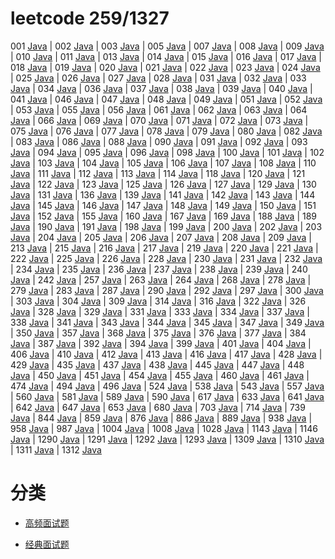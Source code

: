 # leetcode 259/1327

 001 [Java](src/lc001.java)
| 002 [Java](src/lc002.java)
| 003 [Java](src/lc003.java)
| 005 [Java](src/lc005.java)
| 007 [Java](src/lc007.java)
| 008 [Java](src/lc008.java)
| 009 [Java](src/lc009.java)
| 010 [Java](src/lc010.java)
| 011 [Java](src/lc011.java)
| 013 [Java](src/lc013.java)
| 014 [Java](src/lc014.java)
| 015 [Java](src/lc015.java)
| 016 [Java](src/lc016.java)
| 017 [Java](src/lc017.java)
| 018 [Java](src/lc018.java)
| 019 [Java](src/lc019.java)
| 020 [Java](src/lc020.java)
| 021 [Java](src/lc021.java)
| 022 [Java](src/lc022.java)
| 023 [Java](src/lc023.java)
| 024 [Java](src/lc024.java)
| 025 [Java](src/lc025.java)
| 026 [Java](src/lc026.java)
| 027 [Java](src/lc027.java)
| 028 [Java](src/lc028.java)
| 031 [Java](src/lc031.java)
| 032 [Java](src/lc032.java)
| 033 [Java](src/lc033.java)
| 034 [Java](src/lc034.java)
| 036 [Java](src/lc036.java)
| 037 [Java](src/lc037.java)
| 038 [Java](src/lc038.java)
| 039 [Java](src/lc039.java)
| 040 [Java](src/lc040.java)
| 041 [Java](src/lc041.java)
| 046 [Java](src/lc046.java)
| 047 [Java](src/lc047.java)
| 048 [Java](src/lc048.java)
| 049 [Java](src/lc049.java)
| 051 [Java](src/lc051.java)
| 052 [Java](src/lc052.java)
| 053 [Java](src/lc053.java)
| 055 [Java](src/lc055.java)
| 056 [Java](src/lc053.java)
| 061 [Java](src/lc061.java)
| 062 [Java](src/lc062.java)
| 063 [Java](src/lc063.java)
| 064 [Java](src/lc064.java)
| 066 [Java](src/lc066.java)
| 069 [Java](src/lc069.java)
| 070 [Java](src/lc070.java)
| 071 [Java](src/lc071.java)
| 072 [Java](src/lc072.java)
| 073 [Java](src/lc073.java)
| 075 [Java](src/lc075.java)
| 076 [Java](src/lc076.java)
| 077 [Java](src/lc077.java)
| 078 [Java](src/lc078.java)
| 079 [Java](src/lc079.java)
| 080 [Java](src/lc080.java)
| 082 [Java](src/lc082.java)
| 083 [Java](src/lc083.java)
| 086 [Java](src/lc086.java)
| 088 [Java](src/lc088.java)
| 090 [Java](src/lc090.java)
| 091 [Java](src/lc091.java)
| 092 [Java](src/lc092.java)
| 093 [Java](src/lc093.java)
| 094 [Java](src/lc094.java)
| 095 [Java](src/lc095.java)
| 096 [Java](src/lc096.java)
| 098 [Java](src/lc098.java)
| 100 [Java](src/lc100.java)
| 101 [Java](src/lc101.java)
| 102 [Java](src/lc102.java)
| 103 [Java](src/lc103.java)
| 104 [Java](src/lc104.java)
| 105 [Java](src/lc105.java)
| 106 [Java](src/lc106.java)
| 107 [Java](src/lc107.java)
| 108 [Java](src/lc108.java)
| 110 [Java](src/lc110.java)
| 111 [Java](src/lc111.java)
| 112 [Java](src/lc112.java)
| 113 [Java](src/lc113.java)
| 114 [Java](src/lc114.java)
| 118 [Java](src/lc118.java)
| 120 [Java](src/lc120.java)
| 121 [Java](src/lc121.java)
| 122 [Java](src/lc122.java)
| 123 [Java](src/lc123.java)
| 125 [Java](src/lc125.java)
| 126 [Java](src/lc126.java)
| 127 [Java](src/lc127.java)
| 129 [Java](src/lc129.java)
| 130 [Java](src/lc130.java)
| 131 [Java](src/lc131.java)
| 136 [Java](src/lc136.java)
| 139 [Java](src/lc139.java)
| 141 [Java](src/lc141.java)
| 142 [Java](src/lc142.java)
| 143 [Java](src/lc143.java)
| 144 [Java](src/lc144.java)
| 145 [Java](src/lc145.java)
| 146 [Java](src/lc146.java)
| 147 [Java](src/lc147.java)
| 148 [Java](src/lc148.java)
| 149 [Java](src/lc149.java)
| 150 [Java](src/lc150.java)
| 151 [Java](src/lc151.java)
| 152 [Java](src/lc152.java)
| 155 [Java](src/lc155.java)
| 160 [Java](src/lc160.java)
| 167 [Java](src/lc167.java)
| 169 [Java](src/lc169.java)
| 188 [Java](src/lc188.java)
| 189 [Java](src/lc189.java)
| 190 [Java](src/lc190.java)
| 191 [Java](src/lc191.java)
| 198 [Java](src/lc198.java)
| 199 [Java](src/lc199.java)
| 200 [Java](src/lc200.java)
| 202 [Java](src/lc202.java)
| 203 [Java](src/lc203.java)
| 204 [Java](src/lc204.java)
| 205 [Java](src/lc205.java)
| 206 [Java](src/lc206.java)
| 207 [Java](src/lc207.java)
| 208 [Java](src/lc208.java)
| 209 [Java](src/lc209.java)
| 213 [Java](src/lc213.java)
| 215 [Java](src/lc215.java)
| 216 [Java](src/lc216.java)
| 217 [Java](src/lc217.java)
| 219 [Java](src/lc219.java)
| 220 [Java](src/lc220.java)
| 221 [Java](src/lc221.java)
| 222 [Java](src/lc222.java)
| 225 [Java](src/lc225.java)
| 226 [Java](src/lc226.java)
| 228 [Java](src/lc228.java)
| 230 [Java](src/lc230.java)
| 231 [Java](src/lc231.java)
| 232 [Java](src/lc232.java)
| 234 [Java](src/lc234.java)
| 235 [Java](src/lc235.java)
| 236 [Java](src/lc236.java)
| 237 [Java](src/lc237.java)
| 238 [Java](src/lc238.java)
| 239 [Java](src/lc239.java)
| 240 [Java](src/lc240.java)
| 242 [Java](src/lc242.java)
| 257 [Java](src/lc257.java)
| 263 [Java](src/lc263.java)
| 264 [Java](src/lc264.java)
| 268 [Java](src/lc268.java)
| 278 [Java](src/lc278.java)
| 279 [Java](src/lc279.java)
| 283 [Java](src/lc283.java)
| 287 [Java](src/lc287.java)
| 290 [Java](src/lc290.java)
| 292 [Java](src/lc292.java)
| 297 [Java](src/lc297.java)
| 300 [Java](src/lc300.java)
| 303 [Java](src/lc303.java)
| 304 [Java](src/lc304.java)
| 309 [Java](src/lc309.java)
| 314 [Java](src/lc314.java)
| 316 [Java](src/lc316.java)
| 322 [Java](src/lc322.java)
| 326 [Java](src/lc326.java)
| 328 [Java](src/lc328.java)
| 329 [Java](src/lc329.java)
| 331 [Java](src/lc331.java)
| 333 [Java](src/lc333.java)
| 334 [Java](src/lc334.java)
| 337 [Java](src/lc337.java)
| 338 [Java](src/lc338.java)
| 341 [Java](src/lc341.java)
| 343 [Java](src/lc343.java)
| 344 [Java](src/lc344.java)
| 345 [Java](src/lc345.java)
| 347 [Java](src/lc347.java)
| 349 [Java](src/lc349.java)
| 350 [Java](src/lc350.java)
| 357 [Java](src/lc357.java)
| 368 [Java](src/lc368.java)
| 375 [Java](src/lc375.java)
| 376 [Java](src/lc376.java)
| 377 [Java](src/lc377.java)
| 384 [Java](src/lc384.java)
| 387 [Java](src/lc387.java)
| 392 [Java](src/lc392.java)
| 394 [Java](src/lc394.java)
| 399 [Java](src/lc399.java)
| 401 [Java](src/lc401.java)
| 404 [Java](src/lc404.java)
| 406 [Java](src/lc406.java)
| 410 [Java](src/lc410.java)
| 412 [Java](src/lc412.java)
| 413 [Java](src/lc413.java)
| 416 [Java](src/lc416.java)
| 417 [Java](src/lc417.java)
| 428 [Java](src/lc428.java)
| 429 [Java](src/lc429.java)
| 435 [Java](src/lc435.java)
| 437 [Java](src/lc437.java)
| 438 [Java](src/lc438.java)
| 445 [Java](src/lc445.java)
| 447 [Java](src/lc447.java)
| 448 [Java](src/lc448.java)
| 450 [Java](src/lc450.java)
| 451 [Java](src/lc451.java)
| 454 [Java](src/lc454.java)
| 455 [Java](src/lc455.java)
| 460 [Java](src/lc460.java)
| 461 [Java](src/lc461.java)
| 474 [Java](src/lc474.java)
| 494 [Java](src/lc494.java)
| 496 [Java](src/lc496.java)
| 524 [Java](src/lc524.java)
| 538 [Java](src/lc538.java)
| 543 [Java](src/lc543.java)
| 557 [Java](src/lc557.java)
| 560 [Java](src/lc560.java)
| 581 [Java](src/lc581.java)
| 589 [Java](src/lc589.java)
| 590 [Java](src/lc590.java)
| 617 [Java](src/lc617.java)
| 633 [Java](src/lc633.java)
| 641 [Java](src/lc641.java)
| 642 [Java](src/lc642.java)
| 647 [Java](src/lc647.java)
| 653 [Java](src/lc653.java)
| 680 [Java](src/lc680.java)
| 703 [Java](src/lc703.java)
| 714 [Java](src/lc714.java)
| 739 [Java](src/lc739.java)
| 844 [Java](src/lc844.java)
| 859 [Java](src/lc859.java)
| 876 [Java](src/lc876.java)
| 886 [Java](src/lc886.java)
| 889 [Java](src/lc889.java)
| 938 [Java](src/lc938.java)
| 958 [Java](src/lc958.java)
| 987 [Java](src/lc987.java)
| 1004 [Java](src/lc1004.java)
| 1008 [Java](src/lc1008.java)
| 1028 [Java](src/lc1028.java)
| 1143 [Java](src/lc1143.java)
| 1146 [Java](src/lc1146.java)
| 1290 [Java](src/lc1290.java)
| 1291 [Java](src/lc1291.java)
| 1292 [Java](src/lc1292.java)
| 1293 [Java](src/lc1293.java)
| 1309 [Java](src/lc1309.java)
| 1310 [Java](src/lc1310.java)
| 1311 [Java](src/lc1311.java)
| 1312 [Java](src/lc1312.java)

# 分类

- [高频面试题](navigate/liuyubobobo.md)

- [经典面试题](navigate/cyc.md)